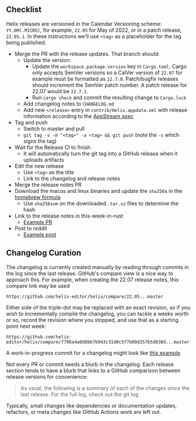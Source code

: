 ## Checklist

Helix releases are versioned in the Calendar Versioning scheme:
`YY.0M(.MICRO)`, for example, `22.05` for May of 2022, or in a patch release,
`22.05.1`. In these instructions we'll use `<tag>` as a placeholder for the tag
being published.

* Merge the PR with the release updates. That branch should:
    * Update the version:
        * Update the `workspace.package.version` key in `Cargo.toml`. Cargo only accepts
          SemVer versions so a CalVer version of `22.07` for example must be formatted
          as `22.7.0`. Patch/bugfix releases should increment the SemVer patch number. A
          patch release for 22.07 would be `22.7.1`.
        * Run `cargo check` and commit the resulting change to `Cargo.lock`
    * Add changelog notes to `CHANGELOG.md`
    * Add new `<release>` entry in `contrib/Helix.appdata.xml` with release information according to the [AppStream spec](https://www.freedesktop.org/software/appstream/docs/sect-Metadata-Releases.html)
* Tag and push
    * Switch to master and pull
    * `git tag -s -m "<tag>" -a <tag> && git push` (note the `-s` which signs the tag)
* Wait for the Release CI to finish
    * It will automatically turn the git tag into a GitHub release when it uploads artifacts
* Edit the new release
    * Use `<tag>` as the title
    * Link to the changelog and release notes
* Merge the release notes PR
* Download the macos and linux binaries and update the `sha256`s in the [homebrew formula]
    * Use `sha256sum` on the downloaded `.tar.xz` files to determine the hash
* Link to the release notes in this-week-in-rust
    * [Example PR](https://github.com/rust-lang/this-week-in-rust/pull/3300)
* Post to reddit
    * [Example post](https://www.reddit.com/r/rust/comments/uzp5ze/helix_editor_2205_released/)

[homebrew formula]: https://github.com/Homebrew/homebrew-core/blob/master/Formula/h/helix.rb

## Changelog Curation

The changelog is currently created manually by reading through commits in the
log since the last release. GitHub's compare view is a nice way to approach
this. For example, when creating the 22.07 release notes, this compare link
may be used

```
https://github.com/helix-editor/helix/compare/22.05...master
```

Either side of the triple-dot may be replaced with an exact revision, so if
you wish to incrementally compile the changelog, you can tackle a weeks worth
or so, record the revision where you stopped, and use that as a starting point
next week:

```
https://github.com/helix-editor/helix/compare/7706a4a0d8b67b943c31d0c5f7b00d357b5d838d...master
```

A work-in-progress commit for a changelog might look like
[this example](https://github.com/helix-editor/helix/commit/831adfd4c709ca16b248799bfef19698d5175e55).

Not every PR or commit needs a blurb in the changelog. Each release section
tends to have a blurb that links to a GitHub comparison between release
versions for convenience:

> As usual, the following is a summary of each of the changes since the last
> release. For the full log, check out the git log.

Typically, small changes like dependencies or documentation updates, refactors,
or meta changes like GitHub Actions work are left out.
